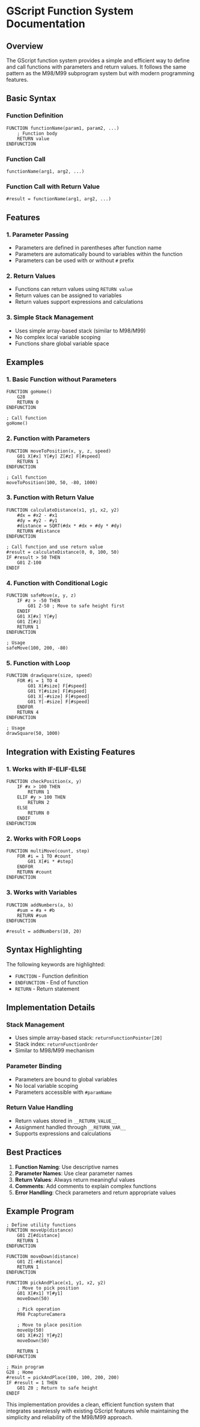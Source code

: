 # GScript Function System Documentation

## Overview
The GScript function system provides a simple and efficient way to define and call functions with parameters and return values. It follows the same pattern as the M98/M99 subprogram system but with modern programming features.

## Basic Syntax

### Function Definition
```gcode
FUNCTION functionName(param1, param2, ...)
    ; Function body
    RETURN value
ENDFUNCTION
```

### Function Call
```gcode
functionName(arg1, arg2, ...)
```

### Function Call with Return Value
```gcode
#result = functionName(arg1, arg2, ...)
```

## Features

### 1. Parameter Passing
- Parameters are defined in parentheses after function name
- Parameters are automatically bound to variables within the function
- Parameters can be used with or without `#` prefix

### 2. Return Values
- Functions can return values using `RETURN value`
- Return values can be assigned to variables
- Return values support expressions and calculations

### 3. Simple Stack Management
- Uses simple array-based stack (similar to M98/M99)
- No complex local variable scoping
- Functions share global variable space

## Examples

### 1. Basic Function without Parameters
```gcode
FUNCTION goHome()
    G28
    RETURN 0
ENDFUNCTION

; Call function
goHome()
```

### 2. Function with Parameters
```gcode
FUNCTION moveToPosition(x, y, z, speed)
    G01 X[#x] Y[#y] Z[#z] F[#speed]
    RETURN 1
ENDFUNCTION

; Call function
moveToPosition(100, 50, -80, 1000)
```

### 3. Function with Return Value
```gcode
FUNCTION calculateDistance(x1, y1, x2, y2)
    #dx = #x2 - #x1
    #dy = #y2 - #y1
    #distance = SQRT(#dx * #dx + #dy * #dy)
    RETURN #distance
ENDFUNCTION

; Call function and use return value
#result = calculateDistance(0, 0, 100, 50)
IF #result > 50 THEN
    G01 Z-100
ENDIF
```

### 4. Function with Conditional Logic
```gcode
FUNCTION safeMove(x, y, z)
    IF #z > -50 THEN
        G01 Z-50 ; Move to safe height first
    ENDIF
    G01 X[#x] Y[#y]
    G01 Z[#z]
    RETURN 1
ENDFUNCTION

; Usage
safeMove(100, 200, -80)
```

### 5. Function with Loop
```gcode
FUNCTION drawSquare(size, speed)
    FOR #i = 1 TO 4
        G01 X[#size] F[#speed]
        G01 Y[#size] F[#speed]
        G01 X[-#size] F[#speed]
        G01 Y[-#size] F[#speed]
    ENDFOR
    RETURN 4
ENDFUNCTION

; Usage
drawSquare(50, 1000)
```

## Integration with Existing Features

### 1. Works with IF-ELIF-ELSE
```gcode
FUNCTION checkPosition(x, y)
    IF #x > 100 THEN
        RETURN 1
    ELIF #y > 100 THEN
        RETURN 2
    ELSE
        RETURN 0
    ENDIF
ENDFUNCTION
```

### 2. Works with FOR Loops
```gcode
FUNCTION multiMove(count, step)
    FOR #i = 1 TO #count
        G01 X[#i * #step]
    ENDFOR
    RETURN #count
ENDFUNCTION
```

### 3. Works with Variables
```gcode
FUNCTION addNumbers(a, b)
    #sum = #a + #b
    RETURN #sum
ENDFUNCTION

#result = addNumbers(10, 20)
```

## Syntax Highlighting

The following keywords are highlighted:
- `FUNCTION` - Function definition
- `ENDFUNCTION` - End of function
- `RETURN` - Return statement

## Implementation Details

### Stack Management
- Uses simple array-based stack: `returnFunctionPointer[20]`
- Stack index: `returnFunctionOrder`
- Similar to M98/M99 mechanism

### Parameter Binding
- Parameters are bound to global variables
- No local variable scoping
- Parameters accessible with `#paramName`

### Return Value Handling
- Return values stored in `__RETURN_VALUE__`
- Assignment handled through `__RETURN_VAR__`
- Supports expressions and calculations

## Best Practices

1. **Function Naming**: Use descriptive names
2. **Parameter Names**: Use clear parameter names
3. **Return Values**: Always return meaningful values
4. **Comments**: Add comments to explain complex functions
5. **Error Handling**: Check parameters and return appropriate values

## Example Program

```gcode
; Define utility functions
FUNCTION moveUp(distance)
    G01 Z[#distance]
    RETURN 1
ENDFUNCTION

FUNCTION moveDown(distance)
    G01 Z[-#distance]
    RETURN 1
ENDFUNCTION

FUNCTION pickAndPlace(x1, y1, x2, y2)
    ; Move to pick position
    G01 X[#x1] Y[#y1]
    moveDown(50)
    
    ; Pick operation
    M98 PcaptureCamera
    
    ; Move to place position
    moveUp(50)
    G01 X[#x2] Y[#y2]
    moveDown(50)
    
    RETURN 1
ENDFUNCTION

; Main program
G28 ; Home
#result = pickAndPlace(100, 100, 200, 200)
IF #result = 1 THEN
    G01 Z0 ; Return to safe height
ENDIF
```

This implementation provides a clean, efficient function system that integrates seamlessly with existing GScript features while maintaining the simplicity and reliability of the M98/M99 approach. 